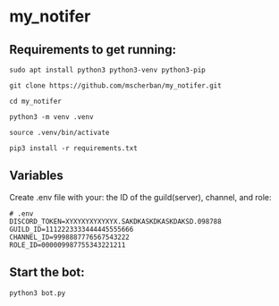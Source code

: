# my_notifer

## Requirements to get running:
```
sudo apt install python3 python3-venv python3-pip

git clone https://github.com/mscherban/my_notifer.git

cd my_notifer

python3 -m venv .venv

source .venv/bin/activate

pip3 install -r requirements.txt
```
## Variables
Create .env file with your: the ID of the guild(server), channel, and role:
```
# .env
DISCORD_TOKEN=XYXYXYXYXYXYX.SAKDKASKDKASKDAKSD.098788
GUILD_ID=1112223333444445555666
CHANNEL_ID=9998887776567543222
ROLE_ID=000009987755343221211
```

## Start the bot:
```
python3 bot.py
```
